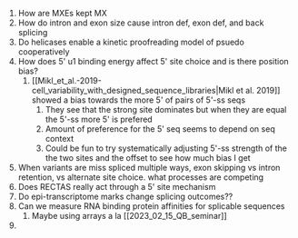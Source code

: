 1. How are MXEs kept MX
2. How do intron and exon size cause intron def, exon def, and back splicing
3. Do helicases enable a kinetic proofreading model of psuedo cooperatively
4. How does 5' u1 binding energy affect 5' site choice and is there position bias?
	1. [[Mikl_et_al.-2019-cell_variability_with_designed_sequence_libraries|Mikl et al. 2019]] showed a bias towards the more 5' of pairs of 5'-ss seqs 
		1. They see that the strong site dominates but when they are equal the 5'-ss more 5' is prefered
		2. Amount of preference for the 5' seq seems to depend on seq context
		3. Could be fun to try systematically adjusting 5'-ss strength of the the two sites and the offset to see how much bias I get
5. When variants are miss spliced multiple ways, exon skipping vs intron retention, vs alternate site choice. what processes are competing
6. Does RECTAS really act through a 5' site mechanism
7. Do epi-transcriptome marks change splicing outcomes??
8. Can we measure RNA binding protein affinities for splicable sequences
	1. Maybe using arrays a la [[2023_02_15_QB_seminar]]
9. 